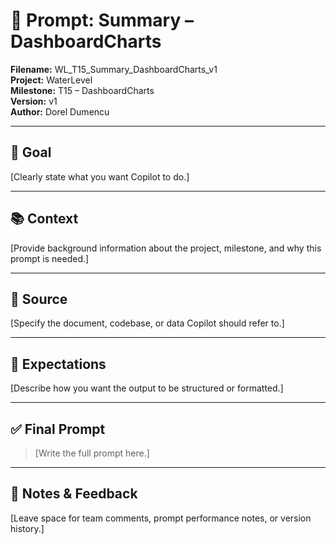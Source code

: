 # 📌 Prompt: Summary – DashboardCharts

**Filename:** WL_T15_Summary_DashboardCharts_v1  
**Project:** WaterLevel  
**Milestone:** T15 – DashboardCharts  
**Version:** v1  
**Author:** Dorel Dumencu

---

## 🎯 Goal

[Clearly state what you want Copilot to do.]

---

## 📚 Context

[Provide background information about the project, milestone, and why this prompt is needed.]

---

## 📂 Source

[Specify the document, codebase, or data Copilot should refer to.]

---

## 📐 Expectations

[Describe how you want the output to be structured or formatted.]

---

## ✅ Final Prompt

> [Write the full prompt here.]

---

## 🧠 Notes & Feedback

[Leave space for team comments, prompt performance notes, or version history.]

